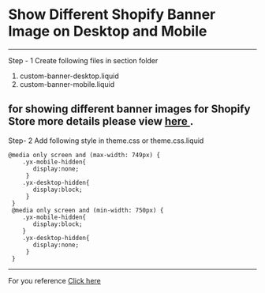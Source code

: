 # Show Different Shopify Banner Image on Desktop and Mobile
-----
Step - 1 Create following files in section folder

1. custom-banner-desktop.liquid
2. custom-banner-mobile.liquid 

for showing different banner images for Shopify Store
more details please view <a href="https://www.mojoin.com/show-shopify-banner-image?utm_source=github&utm_medium=inreadme">here </a>.
-----
Step- 2 Add following style in theme.css or theme.css.liquid
```
@media only screen and (max-width: 749px) {
    .yx-mobile-hidden{
       display:none;
     }
    .yx-desktop-hidden{
       display:block;
     }
 }
 @media only screen and (min-width: 750px) {
    .yx-mobile-hidden{
       display:block;
    }
    .yx-desktop-hidden{
       display:none;
     }
 }

```
------
For you reference
<a href="https://www.mojoin.com/show-shopify-banner-image/">Click here </a>

